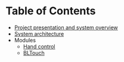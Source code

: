 # Table of Contents

- [Project presentation and system overview](./README.md)
- [System architecture](./ARCHITECTURE.md)
- Modules
    - [Hand control]()
    - [BLTouch]()
